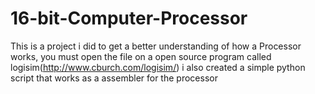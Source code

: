 # 16-bit-Computer-Processor
This is a project i did to get a better understanding of how a Processor works, you must open the file on a open source program called logisim(http://www.cburch.com/logisim/) i also created a simple python script that works as a assembler for the processor 
